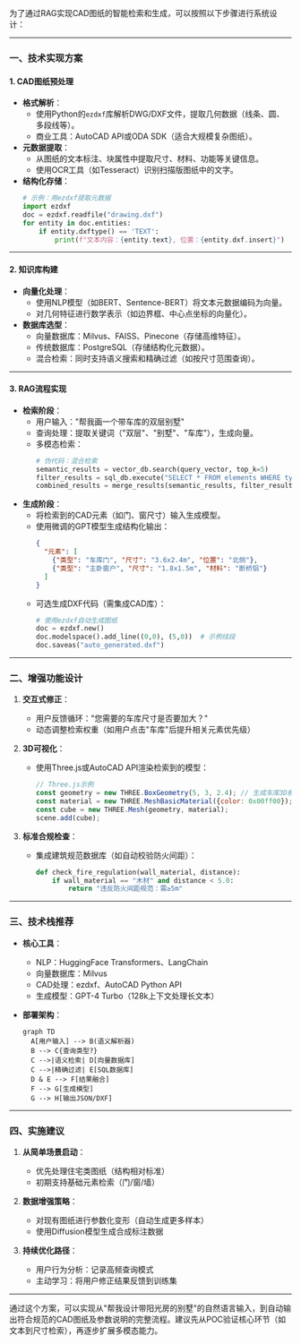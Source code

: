 为了通过RAG实现CAD图纸的智能检索和生成，可以按照以下步骤进行系统设计：

---

### **一、技术实现方案**

#### **1. CAD图纸预处理**
- **格式解析**：
  - 使用Python的`ezdxf`库解析DWG/DXF文件，提取几何数据（线条、圆、多段线等）。
  - 商业工具：AutoCAD API或ODA SDK（适合大规模复杂图纸）。
- **元数据提取**：
  - 从图纸的文本标注、块属性中提取尺寸、材料、功能等关键信息。
  - 使用OCR工具（如Tesseract）识别扫描版图纸中的文字。
- **结构化存储**：
  ```python
  # 示例：用ezdxf提取元数据
  import ezdxf
  doc = ezdxf.readfile("drawing.dxf")
  for entity in doc.entities:
      if entity.dxftype() == 'TEXT':
          print(f"文本内容：{entity.text}, 位置：{entity.dxf.insert}")
  ```

---

#### **2. 知识库构建**
- **向量化处理**：
  - 使用NLP模型（如BERT、Sentence-BERT）将文本元数据编码为向量。
  - 对几何特征进行数学表示（如边界框、中心点坐标的向量化）。
- **数据库选型**：
  - 向量数据库：Milvus、FAISS、Pinecone（存储高维特征）。
  - 传统数据库：PostgreSQL（存储结构化元数据）。
  - 混合检索：同时支持语义搜索和精确过滤（如按尺寸范围查询）。

---

#### **3. RAG流程实现**
- **检索阶段**：
  - 用户输入："帮我画一个带车库的双层别墅"
  - 查询处理：提取关键词（"双层"、"别墅"、"车库"），生成向量。
  - 多模态检索：
    ```python
    # 伪代码：混合检索
    semantic_results = vector_db.search(query_vector, top_k=5)
    filter_results = sql_db.execute("SELECT * FROM elements WHERE type='别墅' AND floors=2")
    combined_results = merge_results(semantic_results, filter_results)
    ```
- **生成阶段**：
  - 将检索到的CAD元素（如门、窗尺寸）输入生成模型。
  - 使用微调的GPT模型生成结构化输出：
    ```json
    {
      "元素": [
        {"类型": "车库门", "尺寸": "3.6x2.4m", "位置": "北侧"},
        {"类型": "主卧窗户", "尺寸": "1.8x1.5m", "材料": "断桥铝"}
      ]
    }
    ```
  - 可选生成DXF代码（需集成CAD库）：
    ```python
    # 使用ezdxf自动生成图纸
    doc = ezdxf.new()
    doc.modelspace().add_line((0,0), (5,0))  # 示例线段
    doc.saveas("auto_generated.dxf")
    ```

---

### **二、增强功能设计**
1. **交互式修正**：
   - 用户反馈循环："您需要的车库尺寸是否要加大？"
   - 动态调整检索权重（如用户点击"车库"后提升相关元素优先级）

2. **3D可视化**：
   - 使用Three.js或AutoCAD API渲染检索到的模型：
     ```javascript
     // Three.js示例
     const geometry = new THREE.BoxGeometry(5, 3, 2.4); // 生成车库3D模型
     const material = new THREE.MeshBasicMaterial({color: 0x00ff00});
     const cube = new THREE.Mesh(geometry, material);
     scene.add(cube);
     ```

3. **标准合规检查**：
   - 集成建筑规范数据库（如自动校验防火间距）：
     ```python
     def check_fire_regulation(wall_material, distance):
         if wall_material == "木材" and distance < 5.0:
             return "违反防火间距规范：需≥5m"
     ```

---

### **三、技术栈推荐**
- **核心工具**：
  - NLP：HuggingFace Transformers、LangChain
  - 向量数据库：Milvus
  - CAD处理：ezdxf、AutoCAD Python API
  - 生成模型：GPT-4 Turbo（128k上下文处理长文本）

- **部署架构**：
  ```mermaid
  graph TD
    A[用户输入] --> B(语义解析器)
    B --> C{查询类型?}
    C -->|语义检索| D[向量数据库]
    C -->|精确过滤| E[SQL数据库]
    D & E --> F[结果融合]
    F --> G[生成模型]
    G --> H[输出JSON/DXF]
  ```

---

### **四、实施建议**
1. **从简单场景启动**：
   - 优先处理住宅类图纸（结构相对标准）
   - 初期支持基础元素检索（门/窗/墙）

2. **数据增强策略**：
   - 对现有图纸进行参数化变形（自动生成更多样本）
   - 使用Diffusion模型生成合成标注数据

3. **持续优化路径**：
   - 用户行为分析：记录高频查询模式
   - 主动学习：将用户修正结果反馈到训练集

---

通过这个方案，可以实现从"帮我设计带阳光房的别墅"的自然语言输入，到自动输出符合规范的CAD图纸及参数说明的完整流程。建议先从POC验证核心环节（如文本到尺寸检索），再逐步扩展多模态能力。